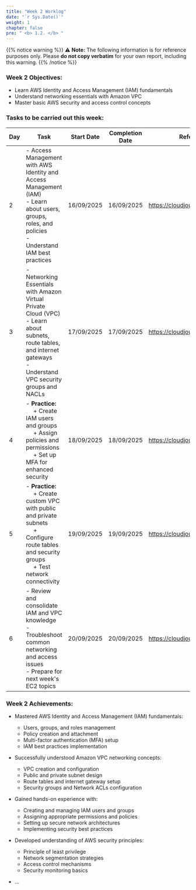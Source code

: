 ```yaml
---
title: "Week 2 Worklog"
date: "`r Sys.Date()`"
weight: 1
chapter: false
pre: " <b> 1.2. </b> "
---
```

{{% notice warning %}} 
⚠️ **Note:** The following information is for reference purposes only. Please **do not copy verbatim** for your own report, including this warning.
{{% /notice %}}


### Week 2 Objectives:

* Learn AWS Identity and Access Management (IAM) fundamentals
* Understand networking essentials with Amazon VPC
* Master basic AWS security and access control concepts

### Tasks to be carried out this week:
| Day | Task                                                                                                                                                                                                   | Start Date | Completion Date | Reference Material                        |
| --- | ------------------------------------------------------------------------------------------------------------------------------------------------------------------------------------------------------ | ---------- | --------------- | ----------------------------------------- |
| 2   | - Access Management with AWS Identity and Access Management (IAM) <br> - Learn about users, groups, roles, and policies <br> - Understand IAM best practices                                        | 16/09/2025 | 16/09/2025      | <https://cloudjourney.awsstudygroup.com/> |
| 3   | - Networking Essentials with Amazon Virtual Private Cloud (VPC) <br> - Learn about subnets, route tables, and internet gateways <br> - Understand VPC security groups and NACLs                    | 17/09/2025 | 17/09/2025      | <https://cloudjourney.awsstudygroup.com/> |
| 4   | - **Practice:** <br>&emsp; + Create IAM users and groups <br>&emsp; + Assign policies and permissions <br>&emsp; + Set up MFA for enhanced security                                                 | 18/09/2025 | 18/09/2025      | <https://cloudjourney.awsstudygroup.com/> |
| 5   | - **Practice:** <br>&emsp; + Create custom VPC with public and private subnets <br>&emsp; + Configure route tables and security groups <br>&emsp; + Test network connectivity                      | 19/09/2025 | 19/09/2025      | <https://cloudjourney.awsstudygroup.com/> |
| 6   | - Review and consolidate IAM and VPC knowledge <br> - Troubleshoot common networking and access issues <br> - Prepare for next week's EC2 topics                                                     | 20/09/2025 | 20/09/2025      | <https://cloudjourney.awsstudygroup.com/> |


### Week 2 Achievements:

* Mastered AWS Identity and Access Management (IAM) fundamentals:
  * Users, groups, and roles management
  * Policy creation and attachment
  * Multi-factor authentication (MFA) setup
  * IAM best practices implementation

* Successfully understood Amazon VPC networking concepts:
  * VPC creation and configuration
  * Public and private subnet design
  * Route tables and internet gateway setup
  * Security groups and Network ACLs configuration

* Gained hands-on experience with:
  * Creating and managing IAM users and groups
  * Assigning appropriate permissions and policies
  * Setting up secure network architectures
  * Implementing security best practices

* Developed understanding of AWS security principles:
  * Principle of least privilege
  * Network segmentation strategies
  * Access control mechanisms
  * Security monitoring basics

* ...
